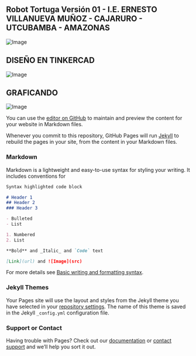 ## Robot Tortuga Versión 01  - I.E. ERNESTO VILLANUEVA MUÑOZ - CAJARURO - UTCUBAMBA - AMAZONAS
![Image](https://ieevm.github.io/robottortuga1.github.io/v1.jpg)


## DISEÑO EN TINKERCAD
![Image](https://ieevm.github.io/robottortuga1.github.io/rtv1_2.png) 
## GRAFICANDO
![Image](https://ieevm.github.io/robottortuga1.github.io/rtv1_1.png) 


You can use the [editor on GitHub](https://github.com/ieevm/robottortuga1.github.io/edit/gh-pages/index.md) to maintain and preview the content for your website in Markdown files.

Whenever you commit to this repository, GitHub Pages will run [Jekyll](https://jekyllrb.com/) to rebuild the pages in your site, from the content in your Markdown files.

### Markdown

Markdown is a lightweight and easy-to-use syntax for styling your writing. It includes conventions for

```markdown
Syntax highlighted code block

# Header 1
## Header 2
### Header 3

- Bulleted
- List

1. Numbered
2. List

**Bold** and _Italic_ and `Code` text

[Link](url) and ![Image](src)
```

For more details see [Basic writing and formatting syntax](https://docs.github.com/en/github/writing-on-github/getting-started-with-writing-and-formatting-on-github/basic-writing-and-formatting-syntax).

### Jekyll Themes

Your Pages site will use the layout and styles from the Jekyll theme you have selected in your [repository settings](https://github.com/ieevm/robottortuga1.github.io/settings/pages). The name of this theme is saved in the Jekyll `_config.yml` configuration file.

### Support or Contact

Having trouble with Pages? Check out our [documentation](https://docs.github.com/categories/github-pages-basics/) or [contact support](https://support.github.com/contact) and we’ll help you sort it out.
